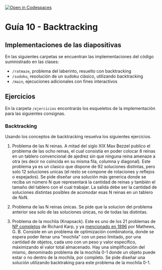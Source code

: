 [![Open in Codespaces](https://classroom.github.com/assets/launch-codespace-7f7980b617ed060a017424585567c406b6ee15c891e84e1186181d67ecf80aa0.svg)](https://classroom.github.com/open-in-codespaces?assignment_repo_id=11059937)
# Guía 10 - Backtracking
## Implementaciones de las diapositivas

En las siguientes carpetas se encuentran las implementaciones del código suministrado en las clases:

- `/ratmaze`, problema del laberinto, resuelto con backtracking
- `/sudoku`, resolución de un sudoku clásico, utilizando backtracking
- `/main`, ejecuciones adicionales con fines interactivos

## Ejercicios

En la carpeta `/ejercicios` encontrarás los esqueletos de la implementación para las siguientes consignas.

### Backtracking

Usando los conceptos de backtracking resuelva los siguientes ejercicios. 

1. Problema de las N reinas. A mitad del siglo XIX Max Bezzel publico el problema de las ocho reinas, el cual consistía en poder colocar 8 reinas en un tablero convencional de ajedrez sin que ninguna reina amenaze a otra (es decir no coincida en su misma fila, columna y diagonal). Este problema ya es un clasico que dispone de 92 soluciones distintas, pero solo 12 soluciones unicas (el resto se compone de rotaciones y reflejos o espejados).
Se pide diseñar una solución más generica donde se reciba un número N que representará la cantidad de reinas y también el tamaño del tablero con el cual trabajar. La salida debe ser la cantidad de soluciones distintas posibles de acomodar esas N reinas en un tablero de NxN.

2. Problema de las N reinas únicas. Se pide que la solucion del problema anterior sea solo de las soluciones únicas, no de todas las distintas.

3. Problema de la mochila (Knapsack). Este es uno de los 21 problemas de [NP completos](https://es.wikipedia.org/wiki/NP-completo) de Richard Karp, y ya [mencionado en 1896](https://doi.org/10.1112%2Fplms%2Fs1-28.1.486) por Mathews, G. B. Consiste en un problema de optimización combinatoria, donde se espera poder llenar una "mochila" con un peso limitado, por una cantidad de objetos, cada uno con un peso y valor específico, máximizando el valor total almacenado. Hay una simplificación del mismo, denominado problema de la mochila 0-1 donde un objeto puede estar o no dentro de la mochila, por completo.
Se pide diseñar una solución utilizando backtraking para este problema de la mochila 0-1.
